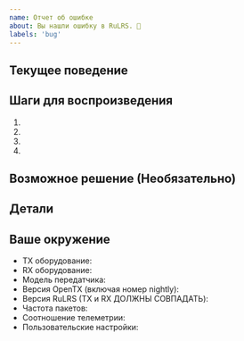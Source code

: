 ```yaml
---
name: Отчет об ошибке
about: Вы нашли ошибку в RuLRS. 🐞
labels: 'bug'
---
```


## Текущее поведение

<!--- Что пошло не так? -->

## Шаги для воспроизведения

<!-- Добавьте соответствующий код и/или живой пример -->
<!-- Добавьте трассировку стека -->

1.

2.

3.

4.

## Возможное решение (Необязательно)

<!--- Предложите причину ошибки или способ её исправления. -->

## Детали

<!--- Дополнительные детали, которые могут быть важны -->

<!--- Как эта проблема повлияла на вас? Что вы пытаетесь достичь? -->
<!--- Вносили ли вы какие-либо изменения после клонирования? -->
<!--- Предоставление контекста помогает нам найти наиболее полезное решение -->

## Ваше окружение

<!--- Включите как можно больше деталей об окружении, в котором возникла ошибка -->

- TX оборудование:
- RX оборудование:
- Модель передатчика:
- Версия OpenTX (включая номер nightly):
- Версия RuLRS (TX и RX ДОЛЖНЫ СОВПАДАТЬ):
- Частота пакетов:
- Соотношение телеметрии:
- Пользовательские настройки:

